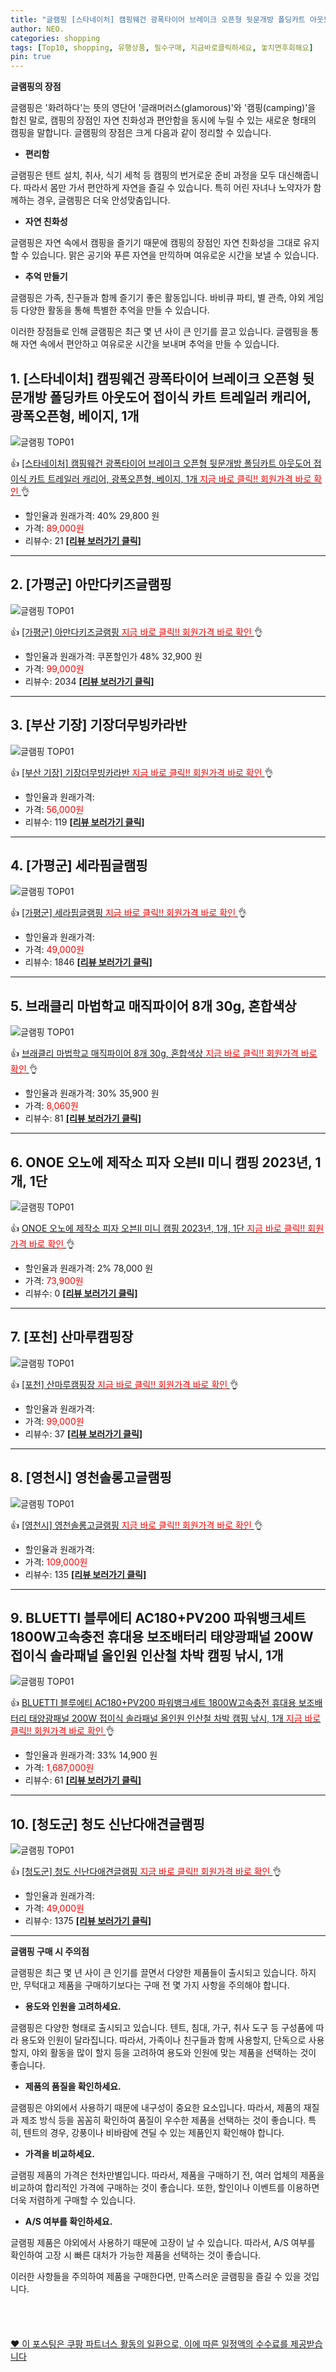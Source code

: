 ```yaml
---
title: "글램핑 [스타네이처] 캠핑웨건 광폭타이어 브레이크 오픈형 뒷문개방 폴딩카트 아웃도어 접이식 카트 트레일러 캐리어, 광폭오픈형, 베이 필수 필요 추천 제품 비교 최저 가격 비교 장점 구매 후기 구매평"
author: NEO.
categories: shopping
tags: [Top10, shopping, 유행상품, 필수구매, 지금바로클릭하세요, 놓치면후회해요]
pin: true
---
```

**글램핑의 장점**

글램핑은 '화려하다'는 뜻의 영단어 '글래머러스(glamorous)'와 '캠핑(camping)'을 합친 말로, 캠핑의 장점인 자연 친화성과 편안함을 동시에 누릴 수 있는 새로운 형태의 캠핑을 말합니다. 글램핑의 장점은 크게 다음과 같이 정리할 수 있습니다.

* **편리함**

글램핑은 텐트 설치, 취사, 식기 세척 등 캠핑의 번거로운 준비 과정을 모두 대신해줍니다. 따라서 몸만 가서 편안하게 자연을 즐길 수 있습니다. 특히 어린 자녀나 노약자가 함께하는 경우, 글램핑은 더욱 안성맞춤입니다.

* **자연 친화성**

글램핑은 자연 속에서 캠핑을 즐기기 때문에 캠핑의 장점인 자연 친화성을 그대로 유지할 수 있습니다. 맑은 공기와 푸른 자연을 만끽하며 여유로운 시간을 보낼 수 있습니다.

* **추억 만들기**

글램핑은 가족, 친구들과 함께 즐기기 좋은 활동입니다. 바비큐 파티, 별 관측, 야외 게임 등 다양한 활동을 통해 특별한 추억을 만들 수 있습니다.

이러한 장점들로 인해 글램핑은 최근 몇 년 사이 큰 인기를 끌고 있습니다. 글램핑을 통해 자연 속에서 편안하고 여유로운 시간을 보내며 추억을 만들 수 있습니다.

   

## 1. [스타네이처] 캠핑웨건 광폭타이어 브레이크 오픈형 뒷문개방 폴딩카트 아웃도어 접이식 카트 트레일러 캐리어, 광폭오픈형, 베이지, 1개

![글램핑 TOP01](https://thumbnail9.coupangcdn.com/thumbnails/remote/490x490ex/image/vendor_inventory/3cef/ea96e4eece373cdce6d2eb47558cf1d3e5be24ed04d70b6653915227a080.jpg)


👍 [[스타네이처] 캠핑웨건 광폭타이어 브레이크 오픈형 뒷문개방 폴딩카트 아웃도어 접이식 카트 트레일러 캐리어, 광폭오픈형, 베이지, 1개 <font color=red> 지금 바로 클릭!! 회원가격 바로 확인 </font> ](https://link.coupang.com/re/AFFSDP?lptag=AF3617701&subid=GithubCoopas&pageKey=7747014322&traceid=V0-153&itemId=20857704961&vendorItemId=87925173802) 👌 


- 할인율과 원래가격: 40%  29,800   원
- 가격: <span style='color:red'>89,000원</span>
- 리뷰수: 21  [**[리뷰 보러가기 클릭]**](https://link.coupang.com/re/AFFSDP?lptag=AF3617701&subid=GithubCoopas&pageKey=7747014322&traceid=V0-153&itemId=20857704961&vendorItemId=87925173802)

---


   

## 2. [가평군] 아만다키즈글램핑

![글램핑 TOP01](https://thumbnail9.coupangcdn.com/thumbnails/remote/490x490ex/image/travel_reactor/static/booking/image/pension/ddnayo/8869ef71-446e-4bf4-8f13-d649e04131ad.jpg)


👍 [[가평군] 아만다키즈글램핑 <font color=red> 지금 바로 클릭!! 회원가격 바로 확인 </font> ](https://link.coupang.com/re/AFFTDP?lptag=AF3617701&subid=GithubCoopas&pageKey=10000000569665&traceid=V0-153&itemId=None&vendorItemId=None) 👌 


- 할인율과 원래가격: 쿠폰할인가 48%  32,900   원
- 가격: <span style='color:red'>99,000원</span>
- 리뷰수: 2034  [**[리뷰 보러가기 클릭]**](https://link.coupang.com/re/AFFTDP?lptag=AF3617701&subid=GithubCoopas&pageKey=10000000569665&traceid=V0-153&itemId=None&vendorItemId=None)

---


   

## 3. [부산 기장] 기장더무빙카라반

![글램핑 TOP01](https://thumbnail9.coupangcdn.com/thumbnails/remote/490x490ex/image/travel_reactor/travelSeller/camping/A00104703/25854b91-c639-43d1-a971-e06d13ae5c05.jpg)


👍 [[부산 기장] 기장더무빙카라반 <font color=red> 지금 바로 클릭!! 회원가격 바로 확인 </font> ](https://link.coupang.com/re/AFFTDP?lptag=AF3617701&subid=GithubCoopas&pageKey=112496739&traceid=V0-153&itemId=None&vendorItemId=None) 👌 


- 할인율과 원래가격: 
- 가격: <span style='color:red'>56,000원</span>
- 리뷰수: 119  [**[리뷰 보러가기 클릭]**](https://link.coupang.com/re/AFFTDP?lptag=AF3617701&subid=GithubCoopas&pageKey=112496739&traceid=V0-153&itemId=None&vendorItemId=None)

---


   

## 4. [가평군] 세라핌글램핑

![글램핑 TOP01](https://thumbnail9.coupangcdn.com/thumbnails/remote/490x490ex/image/travel_reactor/travelSeller/camping/A00049847/f377c9d4-db42-46de-81ad-141ef84eb9dc.jpg)


👍 [[가평군] 세라핌글램핑 <font color=red> 지금 바로 클릭!! 회원가격 바로 확인 </font> ](https://link.coupang.com/re/AFFTDP?lptag=AF3617701&subid=GithubCoopas&pageKey=113702580&traceid=V0-153&itemId=None&vendorItemId=None) 👌 


- 할인율과 원래가격: 
- 가격: <span style='color:red'>49,000원</span>
- 리뷰수: 1846  [**[리뷰 보러가기 클릭]**](https://link.coupang.com/re/AFFTDP?lptag=AF3617701&subid=GithubCoopas&pageKey=113702580&traceid=V0-153&itemId=None&vendorItemId=None)

---


   

## 5. 브래클리 마법학교 매직파이어 8개 30g, 혼합색상

![글램핑 TOP01](https://thumbnail10.coupangcdn.com/thumbnails/remote/490x490ex/image/retail/images/2022/11/21/15/9/fd4c2a1b-9982-431b-a91c-9896ea87db1d.jpg)


👍 [브래클리 마법학교 매직파이어 8개 30g, 혼합색상 <font color=red> 지금 바로 클릭!! 회원가격 바로 확인 </font> ](https://link.coupang.com/re/AFFSDP?lptag=AF3617701&subid=GithubCoopas&pageKey=6936634246&traceid=V0-153&itemId=16805983843&vendorItemId=83986375978) 👌 


- 할인율과 원래가격: 30%  35,900   원
- 가격: <span style='color:red'>8,060원</span>
- 리뷰수: 81  [**[리뷰 보러가기 클릭]**](https://link.coupang.com/re/AFFSDP?lptag=AF3617701&subid=GithubCoopas&pageKey=6936634246&traceid=V0-153&itemId=16805983843&vendorItemId=83986375978)

---


   

## 6. ONOE 오노에 제작소 피자 오븐II 미니 캠핑 2023년, 1개, 1단

![글램핑 TOP01](https://thumbnail7.coupangcdn.com/thumbnails/remote/490x490ex/image/vendor_inventory/a069/119f35239a8c6b0f91435c5eb9f533d781d009fb6faed4f2c14cebbf480f.jpg)


👍 [ONOE 오노에 제작소 피자 오븐II 미니 캠핑 2023년, 1개, 1단 <font color=red> 지금 바로 클릭!! 회원가격 바로 확인 </font> ](https://link.coupang.com/re/AFFSDP?lptag=AF3617701&subid=GithubCoopas&pageKey=7415891058&traceid=V0-153&itemId=19225510349&vendorItemId=87317887293) 👌 


- 할인율과 원래가격: 2%  78,000   원
- 가격: <span style='color:red'>73,900원</span>
- 리뷰수: 0  [**[리뷰 보러가기 클릭]**](https://link.coupang.com/re/AFFSDP?lptag=AF3617701&subid=GithubCoopas&pageKey=7415891058&traceid=V0-153&itemId=19225510349&vendorItemId=87317887293)

---


   

## 7. [포천] 산마루캠핑장

![글램핑 TOP01](https://thumbnail10.coupangcdn.com/thumbnails/remote/490x490ex/image/travel_reactor/travelSeller/camping/A00932902/14c3b36c-8167-4aa0-a2aa-600e22c42875.jpg)


👍 [[포천] 산마루캠핑장 <font color=red> 지금 바로 클릭!! 회원가격 바로 확인 </font> ](https://link.coupang.com/re/AFFTDP?lptag=AF3617701&subid=GithubCoopas&pageKey=10000001799175&traceid=V0-153&itemId=None&vendorItemId=None) 👌 


- 할인율과 원래가격: 
- 가격: <span style='color:red'>99,000원</span>
- 리뷰수: 37  [**[리뷰 보러가기 클릭]**](https://link.coupang.com/re/AFFTDP?lptag=AF3617701&subid=GithubCoopas&pageKey=10000001799175&traceid=V0-153&itemId=None&vendorItemId=None)

---


   

## 8. [영천시] 영천솔롱고글램핑

![글램핑 TOP01](https://thumbnail10.coupangcdn.com/thumbnails/remote/490x490ex/image/travel_reactor/static/booking/image/pension/ddnayo/76306a93-4eb4-4107-a659-48507420c2da.jpg)


👍 [[영천시] 영천솔롱고글램핑 <font color=red> 지금 바로 클릭!! 회원가격 바로 확인 </font> ](https://link.coupang.com/re/AFFTDP?lptag=AF3617701&subid=GithubCoopas&pageKey=112894335&traceid=V0-153&itemId=None&vendorItemId=None) 👌 


- 할인율과 원래가격: 
- 가격: <span style='color:red'>109,000원</span>
- 리뷰수: 135  [**[리뷰 보러가기 클릭]**](https://link.coupang.com/re/AFFTDP?lptag=AF3617701&subid=GithubCoopas&pageKey=112894335&traceid=V0-153&itemId=None&vendorItemId=None)

---


   

## 9. BLUETTI 블루에티 AC180+PV200 파워뱅크세트 1800W고속충전 휴대용 보조배터리 태양광패널 200W 접이식 솔라패널 올인원 인산철 차박 캠핑 낚시, 1개

![글램핑 TOP01](https://thumbnail7.coupangcdn.com/thumbnails/remote/490x490ex/image/vendor_inventory/2025/bc28bb6e155c1e42910678397086f32a44244305c13d84a85c61679ea076.jpg)


👍 [BLUETTI 블루에티 AC180+PV200 파워뱅크세트 1800W고속충전 휴대용 보조배터리 태양광패널 200W 접이식 솔라패널 올인원 인산철 차박 캠핑 낚시, 1개 <font color=red> 지금 바로 클릭!! 회원가격 바로 확인 </font> ](https://link.coupang.com/re/AFFSDP?lptag=AF3617701&subid=GithubCoopas&pageKey=7688017469&traceid=V0-153&itemId=20551572870&vendorItemId=87149129552) 👌 


- 할인율과 원래가격: 33%  14,900   원
- 가격: <span style='color:red'>1,687,000원</span>
- 리뷰수: 61  [**[리뷰 보러가기 클릭]**](https://link.coupang.com/re/AFFSDP?lptag=AF3617701&subid=GithubCoopas&pageKey=7688017469&traceid=V0-153&itemId=20551572870&vendorItemId=87149129552)

---


   

## 10. [청도군] 청도 신난다애견글램핑

![글램핑 TOP01](https://thumbnail7.coupangcdn.com/thumbnails/remote/490x490ex/image/travel_reactor/static/booking/image/pension/ddnayo/ef7f0da5-4ad1-419b-beda-78d19eb4f9ab.jpg)


👍 [[청도군] 청도 신난다애견글램핑 <font color=red> 지금 바로 클릭!! 회원가격 바로 확인 </font> ](https://link.coupang.com/re/AFFTDP?lptag=AF3617701&subid=GithubCoopas&pageKey=112887977&traceid=V0-153&itemId=None&vendorItemId=None) 👌 


- 할인율과 원래가격: 
- 가격: <span style='color:red'>49,000원</span>
- 리뷰수: 1375  [**[리뷰 보러가기 클릭]**](https://link.coupang.com/re/AFFTDP?lptag=AF3617701&subid=GithubCoopas&pageKey=112887977&traceid=V0-153&itemId=None&vendorItemId=None)

---
**글램핑 구매 시 주의점**

글램핑은 최근 몇 년 사이 큰 인기를 끌면서 다양한 제품들이 출시되고 있습니다. 하지만, 무턱대고 제품을 구매하기보다는 구매 전 몇 가지 사항을 주의해야 합니다.

* **용도와 인원을 고려하세요.**

글램핑은 다양한 형태로 출시되고 있습니다. 텐트, 침대, 가구, 취사 도구 등 구성품에 따라 용도와 인원이 달라집니다. 따라서, 가족이나 친구들과 함께 사용할지, 단독으로 사용할지, 야외 활동을 많이 할지 등을 고려하여 용도와 인원에 맞는 제품을 선택하는 것이 좋습니다.

* **제품의 품질을 확인하세요.**

글램핑은 야외에서 사용하기 때문에 내구성이 중요한 요소입니다. 따라서, 제품의 재질과 제조 방식 등을 꼼꼼히 확인하여 품질이 우수한 제품을 선택하는 것이 좋습니다. 특히, 텐트의 경우, 강풍이나 비바람에 견딜 수 있는 제품인지 확인해야 합니다.

* **가격을 비교하세요.**

글램핑 제품의 가격은 천차만별입니다. 따라서, 제품을 구매하기 전, 여러 업체의 제품을 비교하여 합리적인 가격에 구매하는 것이 좋습니다. 또한, 할인이나 이벤트를 이용하면 더욱 저렴하게 구매할 수 있습니다.

* **A/S 여부를 확인하세요.**

글램핑 제품은 야외에서 사용하기 때문에 고장이 날 수 있습니다. 따라서, A/S 여부를 확인하여 고장 시 빠른 대처가 가능한 제품을 선택하는 것이 좋습니다.

이러한 사항들을 주의하여 제품을 구매한다면, 만족스러운 글램핑을 즐길 수 있을 것입니다.<br><br><br><br><br> [ ❤  이 포스팅은 쿠팡 파트너스 활동의 일환으로, 이에 따른 일정액의 수수료를 제공받습니다](https://link.coupang.com/a/bcEFyh)